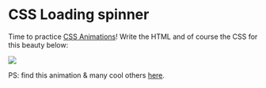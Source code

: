 # CSS Loading spinner

Time to practice [CSS Animations](https://developer.mozilla.org/en-US/docs/Web/CSS/animation)! Write the HTML and of course the CSS for this beauty below:

<img src="https://raw.githubusercontent.com/iampava/practice-exercises/master/css/loading-spinner/loading-spinner.gif" >

PS: find this animation & many cool others [here](https://tobiasahlin.com/spinkit/).